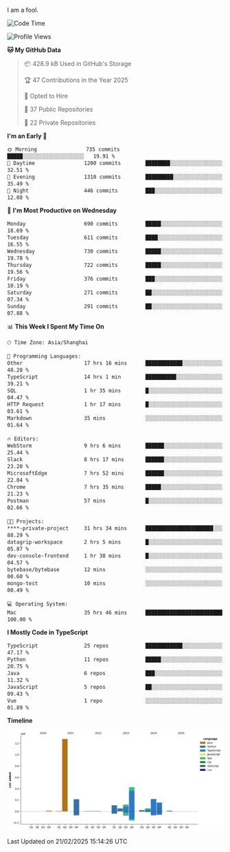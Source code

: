 I am a fool.

<!--START_SECTION:waka-->
![Code Time](http://img.shields.io/badge/Code%20Time-2%2C611%20hrs%2019%20mins-blue)

![Profile Views](http://img.shields.io/badge/Profile%20Views-3-blue)

**🐱 My GitHub Data** 

> 📦 428.9 kB Used in GitHub's Storage 
 > 
> 🏆 47 Contributions in the Year 2025
 > 
> 💼 Opted to Hire
 > 
> 📜 37 Public Repositories 
 > 
> 🔑 22 Private Repositories 
 > 
**I'm an Early 🐤** 

```text
🌞 Morning                735 commits         █████░░░░░░░░░░░░░░░░░░░░   19.91 % 
🌆 Daytime                1200 commits        ████████░░░░░░░░░░░░░░░░░   32.51 % 
🌃 Evening                1310 commits        █████████░░░░░░░░░░░░░░░░   35.49 % 
🌙 Night                  446 commits         ███░░░░░░░░░░░░░░░░░░░░░░   12.08 % 
```
📅 **I'm Most Productive on Wednesday** 

```text
Monday                   690 commits         █████░░░░░░░░░░░░░░░░░░░░   18.69 % 
Tuesday                  611 commits         ████░░░░░░░░░░░░░░░░░░░░░   16.55 % 
Wednesday                730 commits         █████░░░░░░░░░░░░░░░░░░░░   19.78 % 
Thursday                 722 commits         █████░░░░░░░░░░░░░░░░░░░░   19.56 % 
Friday                   376 commits         ███░░░░░░░░░░░░░░░░░░░░░░   10.19 % 
Saturday                 271 commits         ██░░░░░░░░░░░░░░░░░░░░░░░   07.34 % 
Sunday                   291 commits         ██░░░░░░░░░░░░░░░░░░░░░░░   07.88 % 
```


📊 **This Week I Spent My Time On** 

```text
🕑︎ Time Zone: Asia/Shanghai

💬 Programming Languages: 
Other                    17 hrs 16 mins      ████████████░░░░░░░░░░░░░   48.28 % 
TypeScript               14 hrs 1 min        ██████████░░░░░░░░░░░░░░░   39.21 % 
SQL                      1 hr 35 mins        █░░░░░░░░░░░░░░░░░░░░░░░░   04.47 % 
HTTP Request             1 hr 17 mins        █░░░░░░░░░░░░░░░░░░░░░░░░   03.61 % 
Markdown                 35 mins             ░░░░░░░░░░░░░░░░░░░░░░░░░   01.64 % 

🔥 Editors: 
WebStorm                 9 hrs 6 mins        ██████░░░░░░░░░░░░░░░░░░░   25.44 % 
Slack                    8 hrs 17 mins       ██████░░░░░░░░░░░░░░░░░░░   23.20 % 
MicrosoftEdge            7 hrs 52 mins       ██████░░░░░░░░░░░░░░░░░░░   22.04 % 
Chrome                   7 hrs 35 mins       █████░░░░░░░░░░░░░░░░░░░░   21.23 % 
Postman                  57 mins             █░░░░░░░░░░░░░░░░░░░░░░░░   02.66 % 

🐱‍💻 Projects: 
****-private-project     31 hrs 34 mins      ██████████████████████░░░   88.29 % 
datagrip-workspace       2 hrs 5 mins        █░░░░░░░░░░░░░░░░░░░░░░░░   05.87 % 
dev-console-frontend     1 hr 38 mins        █░░░░░░░░░░░░░░░░░░░░░░░░   04.57 % 
bytebase/bytebase        12 mins             ░░░░░░░░░░░░░░░░░░░░░░░░░   00.60 % 
mongo-test               10 mins             ░░░░░░░░░░░░░░░░░░░░░░░░░   00.49 % 

💻 Operating System: 
Mac                      35 hrs 46 mins      █████████████████████████   100.00 % 
```

**I Mostly Code in TypeScript** 

```text
TypeScript               25 repos            ████████████░░░░░░░░░░░░░   47.17 % 
Python                   11 repos            █████░░░░░░░░░░░░░░░░░░░░   20.75 % 
Java                     6 repos             ███░░░░░░░░░░░░░░░░░░░░░░   11.32 % 
JavaScript               5 repos             ██░░░░░░░░░░░░░░░░░░░░░░░   09.43 % 
Vue                      1 repo              ░░░░░░░░░░░░░░░░░░░░░░░░░   01.89 % 
```



**Timeline**

![Lines of Code chart](https://raw.githubusercontent.com/VeejaLiu/VeejaLiu/master/assets/bar_graph.png)


 Last Updated on 21/02/2025 15:14:26 UTC
<!--END_SECTION:waka-->

